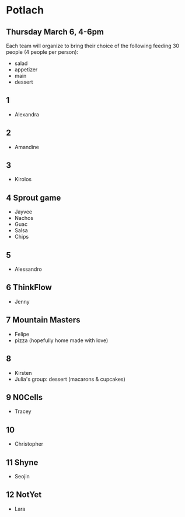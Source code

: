 # Potlach
## Thursday March 6, 4-6pm

Each team will organize to bring their choice of the following feeding 30 people (4 people per person):
- salad
- appetizer
- main
- dessert

## 1
- Alexandra



## 2
- Amandine


## 3
- Kirolos



## 4 Sprout game
- Jayvee
- Nachos
- Guac
- Salsa
- Chips

## 5
- Alessandro


## 6 ThinkFlow
- Jenny


## 7 Mountain Masters
- Felipe
- pizza (hopefully home made with love)


## 8
- Kirsten
- Julia's group: dessert (macarons & cupcakes)


## 9 N0Cells
- Tracey


## 10
- Christopher

## 11 Shyne
- Seojin


## 12 NotYet
- Lara


